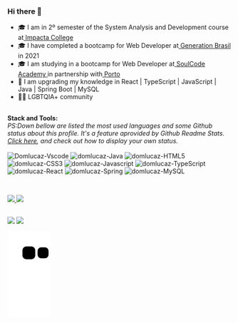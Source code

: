 ### Hi there 👋
- 🎓 I am in 2º semester of the System Analysis and Development course at<a href="https://www.impacta.edu.br/graduacao">  Impacta College </a> 
- 🎓 I have completed a bootcamp for Web Developer at<a href="https://brazil.generation.org/"> Generation Brasil</a> in 2021
- 🎓 I am studying in a bootcamp for Web Developer at<a href="https://soulcode.com/"> SoulCode Academy </a>in partnership with<a href="https://www.portoseguro.com.br/"> Porto </a>
- 🌱 I am upgrading my knowledge in React | TypeScript | JavaScript | Java | Spring Boot | MySQL 
- 🏳‍🌈 LGBTQIA+ community
<br>
<b>Stack and Tools:</b>
<br>
<i> PS:Down bellow are listed the most used languages and some Github status about this profile. It's a feature aprovided by Github Readme Stats.<a href="https://github.com/anuraghazra/github-readme-stats"> Click here</a>, and check out how to display your own status.</i>
<div style="display: inline_block"><br>
  <table><div style="display: inline_block" align = "left">
  <img alt="Domlucaz-Vscode" height="30" width="40" src="https://cdn.jsdelivr.net/gh/devicons/devicon/icons/vscode/vscode-original.svg"/>
  <img alt="domlucaz-Java" height="30" width="40" src="https://cdn.jsdelivr.net/gh/devicons/devicon/icons/java/java-plain.svg"/>
  <img alt="domlucaz-HTML5" height="30" width="40" src="https://cdn.jsdelivr.net/gh/devicons/devicon/icons/html5/html5-original.svg"/> 
  <img alt="domlucaz-CSS3" height="30" width="40" src="https://cdn.jsdelivr.net/gh/devicons/devicon/icons/css3/css3-original.svg"/>
  <img alt="domlucaz-Javascript" height="30" width="40" src="https://cdn.jsdelivr.net/gh/devicons/devicon/icons/javascript/javascript-original.svg"/>
  <img alt="domlucaz-TypeScript" height="30" width="35" src="https://cdn.jsdelivr.net/gh/devicons/devicon/icons/typescript/typescript-original.svg"/>
  <img alt="domlucaz-React" height="30" width="40" src="https://cdn.jsdelivr.net/gh/devicons/devicon/icons/react/react-original.svg"/>
  <img alt="domlucaz-Spring" height="30" width="40" src="https://cdn.jsdelivr.net/gh/devicons/devicon/icons/spring/spring-original.svg" />
  <img alt="domlucaz-MySQL" height="40" width="40" src="https://cdn.jsdelivr.net/gh/devicons/devicon/icons/mysql/mysql-original-wordmark.svg"/>
  <br>
  </div></table>
</div>
<br>
<div align="Left-aligned">
  <a href="https://github.com/DomLucaz">
  <img height="180em" src="https://github-readme-stats.vercel.app/api?username=domlucaz&show_icons=true&theme=radical&include_all_commits=true&count_private=true"/>
  <img height="180em" src="https://github-readme-stats.vercel.app/api/top-langs/?username=domlucaz&layout=compact&langs_count=7&theme=radical"/>
  <a/>
</div>


 ##
 
<div> 
 <a href = "mailto:contacto.figueiredo@gmail.com"><img src="https://img.shields.io/badge/-Gmail-%23333?style=for-the-badge&logo=gmail&logoColor=white" target="_blank"></a>
 <a href="https://www.linkedin.com/in/domlucaz" target="_blank"><img src="https://img.shields.io/badge/-LinkedIn-%230077B5?style=for-the-badge&logo=linkedin&logoColor=white" target="_blank"></a>
 
   ![Snake animation](https://github.com/domlucaz/domlucaz/blob/output/github-contribution-grid-snake.svg)
 </div> 
